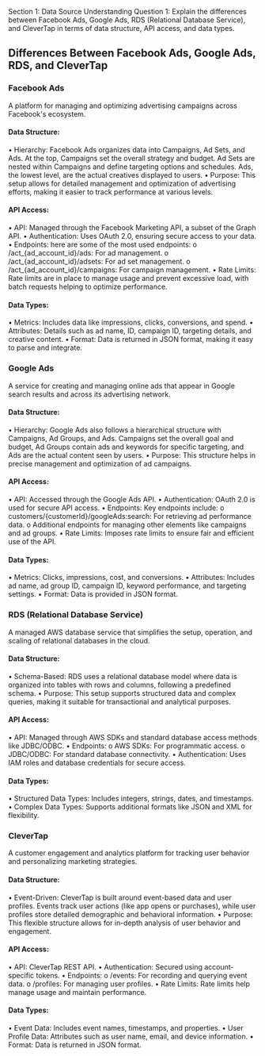 Section 1: Data Source Understanding
Question 1: Explain the differences between Facebook Ads, Google Ads, RDS (Relational Database Service), and CleverTap in terms of data structure, API access, and data types.

## Differences Between Facebook Ads, Google Ads, RDS, and CleverTap

### Facebook Ads
A platform for managing and optimizing advertising campaigns across Facebook's ecosystem.

#### Data Structure:
•	Hierarchy: Facebook Ads organizes data into Campaigns, Ad Sets, and Ads. At the top, Campaigns set the overall strategy and budget. Ad Sets are nested within Campaigns and define targeting options and schedules. Ads, the lowest level, are the actual creatives displayed to users.
•	Purpose: This setup allows for detailed management and optimization of advertising efforts, making it easier to track performance at various levels.

#### API Access:
•	API: Managed through the Facebook Marketing API, a subset of the Graph API.
•	Authentication: Uses OAuth 2.0, ensuring secure access to your data.
•	Endpoints: here are some of the most used endpoints:
  o	/act_{ad_account_id}/ads: For ad management.
  o	/act_{ad_account_id}/adsets: For ad set management.
  o	/act_{ad_account_id}/campaigns: For campaign management.
•	Rate Limits: Rate limits are in place to manage usage and prevent excessive load, with batch requests helping to optimize performance.

#### Data Types:
•	Metrics: Includes data like impressions, clicks, conversions, and spend.
•	Attributes: Details such as ad name, ID, campaign ID, targeting details, and creative content.
•	Format: Data is returned in JSON format, making it easy to parse and integrate.

### Google Ads
A service for creating and managing online ads that appear in Google search results and across its advertising network.

#### Data Structure:
•	Hierarchy: Google Ads also follows a hierarchical structure with Campaigns, Ad Groups, and Ads. Campaigns set the overall goal and budget, Ad Groups contain ads and keywords for specific targeting, and Ads are the actual content seen by users.
•	Purpose: This structure helps in precise management and optimization of ad campaigns.

#### API Access:
•	API: Accessed through the Google Ads API.
•	Authentication: OAuth 2.0 is used for secure API access.
•	Endpoints: Key endpoints include:
  o	customers/{customerId}/googleAds:search: For retrieving ad performance data.
  o	Additional endpoints for managing other elements like campaigns and ad groups.
•	Rate Limits: Imposes rate limits to ensure fair and efficient use of the API.

#### Data Types:
•	Metrics: Clicks, impressions, cost, and conversions.
•	Attributes: Includes ad name, ad group ID, campaign ID, keyword performance, and targeting settings.
•	Format: Data is provided in JSON format.

### RDS (Relational Database Service)
A managed AWS database service that simplifies the setup, operation, and scaling of relational databases in the cloud.

#### Data Structure:
•	Schema-Based: RDS uses a relational database model where data is organized into tables with rows and columns, following a predefined schema.
•	Purpose: This setup supports structured data and complex queries, making it suitable for transactional and analytical purposes.

#### API Access:
•	API: Managed through AWS SDKs and standard database access methods like JDBC/ODBC.
•	Endpoints:
  o	AWS SDKs: For programmatic access.
  o	JDBC/ODBC: For standard database connectivity.
•	Authentication: Uses IAM roles and database credentials for secure access.

#### Data Types:
•	Structured Data Types: Includes integers, strings, dates, and timestamps.
•	Complex Data Types: Supports additional formats like JSON and XML for flexibility.

### CleverTap
A customer engagement and analytics platform for tracking user behavior and personalizing marketing strategies.

#### Data Structure:
•	Event-Driven: CleverTap is built around event-based data and user profiles. Events track user actions (like app opens or purchases), while user profiles store detailed demographic and behavioral information.
•	Purpose: This flexible structure allows for in-depth analysis of user behavior and engagement.

#### API Access:
•	API: CleverTap REST API.
•	Authentication: Secured using account-specific tokens.
•	Endpoints:
  o	/events: For recording and querying event data.
  o	/profiles: For managing user profiles.
•	Rate Limits: Rate limits help manage usage and maintain performance.

#### Data Types:
•	Event Data: Includes event names, timestamps, and properties.
•	User Profile Data: Attributes such as user name, email, and device information.
•	Format: Data is returned in JSON format.
